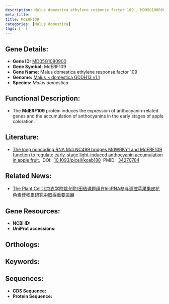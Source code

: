 ```yaml
---
description: Malus domestica ethylene response factor 109 ; MD05G1080900 ; Malus domestica
meta_title:
title: MdERF109
categories: [Malus domestica]
tags: [  ]
---
```


## Gene Details:
- **Gene ID:**	[MD05G1080900]()
- **Gene Symbol:** MdERF109
- **Gene Name:** Malus domestica ethylene response factor 109
- **Genome:** [Malus × domestica GDDH13 v1.1]()
- **Species:** *Malus domestica*

## Functional Description:
   - The **MdERF109** protein induces the expression of anthocyanin-related genes and the accumulation of anthocyanins in the early stages of apple coloration.

## Literature:
   - [The long noncoding RNA MdLNC499 bridges MdWRKY1 and MdERF109 function to regulate early-stage light-induced anthocyanin accumulation in apple fruit.]( https://academic.oup.com/plcell/article/33/10/3309/6322998?login=true#305039104)&nbsp;&nbsp;DOI:&nbsp;&nbsp;[10.1093/plcell/koab188](https://academic.oup.com/plcell/article/33/10/3309/6322998?login=true#305039104)&nbsp;&nbsp;PMID:&nbsp;&nbsp;[34270784](https://pubmed.ncbi.nlm.nih.gov/34270784/)

## Related News:
   - [The Plant Cell北京农学院姚允聪/田佶课题组在lncRNA参与调控苹果果皮花色素苷积累研究中取得重要进展](https://mp.weixin.qq.com/s?__biz=Mzg3MDEwNDEyMg==&mid=2247514082&idx=6&sn=8ac73d2a5c514ae1a91adb2543b9f66d&chksm=ce901ab7f9e793a138995447273407494bba2e114229c00faa96792d160d5d8ff490569f73fd&scene=27#wechat_redirect)

## Gene Resources:
- **NCBI ID:** [](https://www.ncbi.nlm.nih.gov/gene/?term=)
- **UniProt accessions:** [](https://www.uniprot.org/uniprotkb//entry)

## Orthologs:

## Keywords:


## Sequences:
- **CDS Sequence:**
- **Protein Sequence:**
